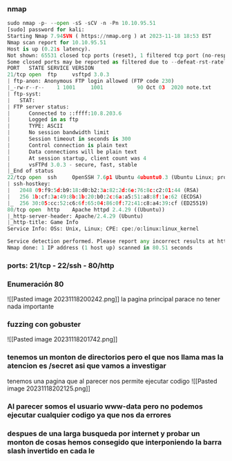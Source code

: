 ### nmap
```python
sudo nmap -p- --open -sS -sCV -n -Pn 10.10.95.51
[sudo] password for kali: 
Starting Nmap 7.94SVN ( https://nmap.org ) at 2023-11-18 18:53 EST
Nmap scan report for 10.10.95.51
Host is up (0.21s latency).
Not shown: 65531 closed tcp ports (reset), 1 filtered tcp port (no-response)
Some closed ports may be reported as filtered due to --defeat-rst-ratelimit
PORT   STATE SERVICE VERSION
21/tcp open  ftp     vsftpd 3.0.3
| ftp-anon: Anonymous FTP login allowed (FTP code 230)
|_-rw-r--r--    1 1001     1001           90 Oct 03  2020 note.txt
| ftp-syst: 
|   STAT: 
| FTP server status:
|      Connected to ::ffff:10.8.203.6
|      Logged in as ftp
|      TYPE: ASCII
|      No session bandwidth limit
|      Session timeout in seconds is 300
|      Control connection is plain text
|      Data connections will be plain text
|      At session startup, client count was 4
|      vsFTPd 3.0.3 - secure, fast, stable
|_End of status
22/tcp open  ssh     OpenSSH 7.6p1 Ubuntu 4ubuntu0.3 (Ubuntu Linux; protocol 2.0)
| ssh-hostkey: 
|   2048 09:f9:5d:b9:18:d0:b2:3a:82:2d:6e:76:8c:c2:01:44 (RSA)
|   256 1b:cf:3a:49:8b:1b:20:b0:2c:6a:a5:51:a8:8f:1e:62 (ECDSA)
|_  256 30:05:cc:52:c6:6f:65:04:86:0f:72:41:c8:a4:39:cf (ED25519)
80/tcp open  http    Apache httpd 2.4.29 ((Ubuntu))
|_http-server-header: Apache/2.4.29 (Ubuntu)
|_http-title: Game Info
Service Info: OSs: Unix, Linux; CPE: cpe:/o:linux:linux_kernel

Service detection performed. Please report any incorrect results at https://nmap.org/submit/ .
Nmap done: 1 IP address (1 host up) scanned in 80.51 seconds
```
### ports: 21/tcp - 22/ssh - 80/http

### Enumeración 80
![[Pasted image 20231118200242.png]]
la pagina principal parace no tener nada importante
### fuzzing con gobuster
![[Pasted image 20231118201742.png]]
### tenemos un monton de directorios pero el que nos llama mas la atencion es /secret asi que vamos a investigar
tenemos una pagina que al parecer nos permite ejecutar codigo
![[Pasted image 20231118202125.png]]
### Al parecer somos el usuario www-data  pero no podemos ejecutar cualquier codigo ya que nos da errores
### despues de una larga busqueda por internet y probar un monton de cosas hemos consegido que interponiendo la barra slash invertido en cada le